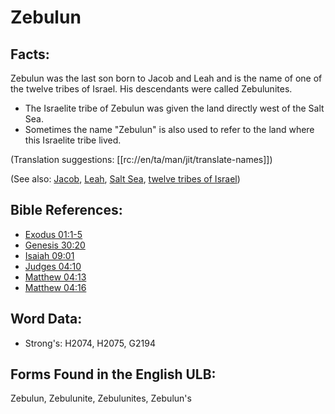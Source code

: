 # Zebulun

## Facts:

Zebulun was the last son born to Jacob and Leah and is the name of one of the twelve tribes of Israel. His descendants were called Zebulunites.

* The Israelite tribe of Zebulun was given the land directly west of the Salt Sea.
* Sometimes the name "Zebulun" is also used to refer to the land where this Israelite tribe lived.

(Translation suggestions: [[rc://en/ta/man/jit/translate-names]])

(See also: [Jacob](../names/jacob.md), [Leah](../names/leah.md), [Salt Sea](../names/saltsea.md), [twelve tribes of Israel](../other/12tribesofisrael.md))

## Bible References:

* [Exodus 01:1-5](rc://en/tn/help/exo/01/01)
* [Genesis 30:20](rc://en/tn/help/gen/30/20)
* [Isaiah 09:01](rc://en/tn/help/isa/09/01)
* [Judges 04:10](rc://en/tn/help/jdg/04/10)
* [Matthew 04:13](rc://en/tn/help/mat/04/13)
* [Matthew 04:16](rc://en/tn/help/mat/04/16)

## Word Data:

* Strong's: H2074, H2075, G2194

## Forms Found in the English ULB:

Zebulun, Zebulunite, Zebulunites, Zebulun's
